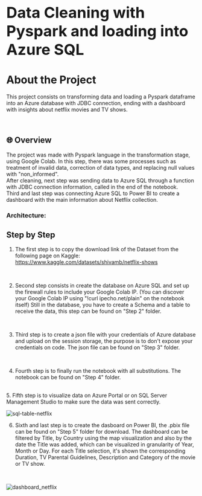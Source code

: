 <div style="font-size:20px">
  <h1>Data Cleaning with Pyspark and loading into Azure SQL</h1>
</div>

# About the Project
This project consists on transforming data and loading a Pyspark dataframe into an Azure database with JDBC connection, ending with a dashboard with insights about netflix movies and TV shows.

<br/>

## 🌐 Overview

The project was made with Pyspark language in the transformation stage, using Google Colab.
In this step, there was some processes such as treatment of invalid data, correction of data types, and replacing null values with "non_informed".
<br/>
After cleaning, next step was sending data to Azure SQL through a function with JDBC connection information, called in the end of the notebook.
<br/>
Third and last step was connecting Azure SQL to Power BI to create a dashboard with the main information about Netflix collection.
<br/>

### Architecture:

## Step by Step
1. The first step is to copy the download link of the Dataset from the following page on Kaggle:
https://www.kaggle.com/datasets/shivamb/netflix-shows
<br/>

2. Second step consists in create the database on Azure SQL and set up the firewall rules to include your Google Colab IP.
(You can discover your Google Colab IP using "!curl ipecho.net/plain" on the notebook itself)
Still in the database, you have to create a Schema and a table to receive the data, this step can be found on "Step 2" folder.
<br/>

3. Third step is to create a json file with your credentials of Azure database and upload on the session storage, the purpose is to don't expose your credentials on code.
The json file can be found on "Step 3" folder.
<br/>

4. Fourth step is to finally run the notebook with all substitutions. The notebook can be found on "Step 4" folder. 
<br/>
5. Fifth step is to visualize data on Azure Portal or on SQL Server Management Studio to make sure the data was sent correctly.

![sql-table-netflix](https://i.imgur.com/e5A35zA.png)
<br/>

6. Sixth and last step is to create the dasboard on Power BI, the .pbix file can be found on "Step 5" folder for download.
The dashboard can be filtered by Title, by Country using the map visualization and also by the date the Title was added, which can be visualized in granularity of Year, Month or Day. For each Title selection, it's shown the corresponding Duration, TV Parental Guidelines, Description and Category of the movie or TV show.
<br/>

![dashboard_netflix](https://i.imgur.com/iDXb8Uh.png)

